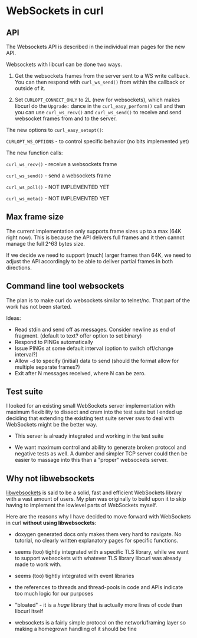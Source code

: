 <!--
Copyright (C) 2000 - 2022 Daniel Stenberg, <daniel@haxx.se>, et al.

SPDX-License-Identifier: curl
-->

# WebSockets in curl

## API

The Websockets API is described in the individual man pages for the new API.

Websockets with libcurl can be done two ways.

1. Get the websockets frames from the server sent to a WS write callback. You
   can then respond with `curl_ws_send()` from within the callback or outside
   of it.

2. Set `CURLOPT_CONNECT_ONLY` to 2L (new for websockets), which makes libcurl
   do the `Upgrade:` dance in the `curl_easy_perform()` call and then you can
   use `curl_ws_recv()` and `curl_ws_send()` to receive and send websocket
   frames from and to the server.

The new options to `curl_easy_setopt()`:

 `CURLOPT_WS_OPTIONS` - to control specific behavior (no bits implemented yet)

The new function calls:

 `curl_ws_recv()` - receive a websockets frame

 `curl_ws_send()` - send a websockets frame

 `curl_ws_poll()` - NOT IMPLEMENTED YET

 `curl_ws_meta()` - NOT IMPLEMENTED YET

## Max frame size

The current implementation only supports frame sizes up to a max (64K right
now). This is because the API delivers full frames and it then cannot manage
the full 2^63 bytes size.

If we decide we need to support (much) larger frames than 64K, we need to
adjust the API accordingly to be able to deliver partial frames in both
directions.

## Command line tool websockets

The plan is to make curl do websockets similar to telnet/nc. That part of the
work has not been started.

Ideas:

 - Read stdin and send off as messages. Consider newline as end of fragment.
   (default to text? offer option to set binary)
 - Respond to PINGs automatically
 - Issue PINGs at some default interval (option to switch off/change interval?)
 - Allow `-d` to specify (initial) data to send (should the format allow for
   multiple separate frames?)
 - Exit after N messages received, where N can be zero.

## Test suite

I looked for an existing small WebSockets server implementation with maximum
flexibility to dissect and cram into the test suite but I ended up deciding
that extending the existing test suite server sws to deal with WebSockets
might be the better way.

- This server is already integrated and working in the test suite

- We want maximum control and ability to generate broken protocol and negative
  tests as well. A dumber and simpler TCP server could then be easier to
  massage into this than a "proper" websockets server.


## Why not libwebsockets

[libwebsockets](https://libwebsockets.org/) is said to be a solid, fast and
efficient WebSockets library with a vast amount of users. My plan was
originally to build upon it to skip having to implement the lowlevel parts of
WebSockets myself.

Here are the reasons why I have decided to move forward with WebSockets in
curl **without using libwebsockets**:

- doxygen generated docs only makes them very hard to navigate. No tutorial,
  no clearly written explanatory pages for specific functions.

- seems (too) tightly integrated with a specific TLS library, while we want to
  support websockets with whatever TLS library libcurl was already made to
  work with.

- seems (too) tightly integrated with event libraries

- the references to threads and thread-pools in code and APIs indicate too
  much logic for our purposes

- "bloated" - it is a *huge* library that is actually more lines of code than
  libcurl itself

- websockets is a fairly simple protocol on the network/framing layer so
  making a homegrown handling of it should be fine

